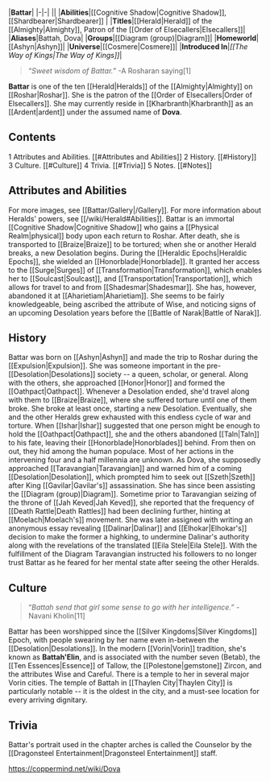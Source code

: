 |**Battar**|
|-|-|
||
|**Abilities**|[[Cognitive Shadow\|Cognitive Shadow]], [[Shardbearer\|Shardbearer]] |
|**Titles**|[[Herald\|Herald]] of the [[Almighty\|Almighty]], Patron of the [[Order of Elsecallers\|Elsecallers]]|
|**Aliases**|Battah, Dova|
|**Groups**|[[Diagram (group)\|Diagram]]|
|**Homeworld**|[[Ashyn\|Ashyn]]|
|**Universe**|[[Cosmere\|Cosmere]]|
|**Introduced In**|*[[The Way of Kings\|The Way of Kings]]*|

>“*Sweet wisdom of Battar.*”
\-A Rosharan saying[1]


**Battar** is one of the ten [[Herald\|Heralds]] of the [[Almighty\|Almighty]] on [[Roshar\|Roshar]]. She is the patron of the [[Order of Elsecallers\|Order of Elsecallers]]. She may currently reside in [[Kharbranth\|Kharbranth]] as an [[Ardent\|ardent]] under the assumed name of **Dova**.

## Contents

1 Attributes and Abilities. [[#Attributes and Abilities]] 
2 History. [[#History]] 
3 Culture. [[#Culture]] 
4 Trivia. [[#Trivia]] 
5 Notes. [[#Notes]] 


## Attributes and Abilities
 
For more images, see [[Battar/Gallery\|/Gallery]].
For more information about Heralds' powers, see [[/wiki/Herald#Abilities]].
Battar is an immortal [[Cognitive Shadow\|Cognitive Shadow]] who gains a [[Physical Realm\|physical]] body upon each return to Roshar. After death, she is transported to [[Braize\|Braize]] to be tortured; when she or another Herald breaks, a new Desolation begins.
During the [[Heraldic Epochs\|Heraldic Epochs]], she wielded an [[Honorblade\|Honorblade]]. It granted her access to the [[Surge\|Surges]] of [[Transformation\|Transformation]], which enables her to [[Soulcast\|Soulcast]], and [[Transportation\|Transportation]], which allows for travel to and from [[Shadesmar\|Shadesmar]]. She has, however, abandoned it at [[Aharietiam\|Aharietiam]].
She seems to be fairly knowledgeable, being ascribed the attribute of Wise, and noticing signs of an upcoming Desolation years before the [[Battle of Narak\|Battle of Narak]].

## History
 
Battar was born on [[Ashyn\|Ashyn]] and made the trip to Roshar during the [[Expulsion\|Expulsion]]. She was someone important in the pre-[[Desolation\|Desolations]] society -- a queen, scholar, or general. Along with the others, she approached [[Honor\|Honor]] and formed the [[Oathpact\|Oathpact]]. Whenever a Desolation ended, she'd travel along with them to [[Braize\|Braize]], where she suffered torture until one of them broke. She broke at least once, starting a new Desolation.
Eventually, she and the other Heralds grew exhausted with this endless cycle of war and torture. When [[Ishar\|Ishar]] suggested that one person might be enough to hold the [[Oathpact\|Oathpact]], she and the others abandoned [[Taln\|Taln]] to his fate, leaving their [[Honorblade\|Honorblades]] behind. From then on out, they hid among the human populace. Most of her actions in the intervening four and a half millennia are unknown.
As Dova, she supposedly approached [[Taravangian\|Taravangian]] and warned him of a coming [[Desolation\|Desolation]], which prompted him to seek out [[Szeth\|Szeth]] after King [[Gavilar\|Gavilar's]] assassination. She has since been assisting the [[Diagram (group)\|Diagram]]. Sometime prior to Taravangian seizing of the throne of [[Jah Keved\|Jah Keved]], she reported that the frequency of [[Death Rattle\|Death Rattles]] had been declining further, hinting at [[Moelach\|Moelach's]] movement. She was later assigned with writing an anonymous essay revealing [[Dalinar\|Dalinar]] and [[Elhokar\|Elhokar's]] decision to make the former a highking, to undermine Dalinar's authority along with the revelations of the translated [[Eila Stele\|Eila Stele]]. With the fulfillment of the Diagram Taravangian instructed his followers to no longer trust Battar as he feared for her mental state after seeing the other Heralds.

## Culture
 
>“*Battah send that girl some sense to go with her intelligence.*”
\-Navani Kholin[11]


Battar has been worshipped since the [[Silver Kingdoms\|Silver Kingdoms]] Epoch, with people swearing by her name even in-between the [[Desolation\|Desolations]]. In the modern [[Vorin\|Vorin]] tradition, she's known as **Battah'Elin**, and is associated with the number seven (Betab), the [[Ten Essences\|Essence]] of Tallow, the [[Polestone\|gemstone]] Zircon, and the attributes Wise and Careful.
There is a temple to her in several major Vorin cities. The temple of Battah in [[Thaylen City\|Thaylen City]] is particularly notable -- it is the oldest in the city, and a must-see location for every arriving dignitary.

## Trivia
Battar's portrait used in the chapter arches is called the Counselor by the [[Dragonsteel Entertainment\|Dragonsteel Entertainment]] staff.


https://coppermind.net/wiki/Dova